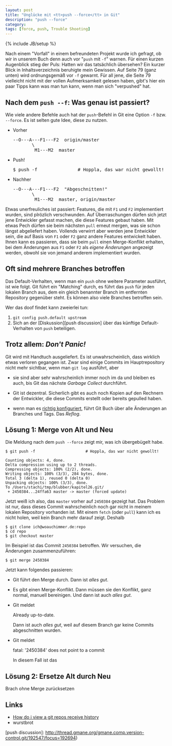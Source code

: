 ```yaml
---
layout: post
title: "Unglücke mit <tt>push --force</tt> in Git"
description: "push --force"
category:
tags: [force, push, Trouble Shooting]
---
```

{% include JB/setup %}

Nach einem "Vorfall" in einem befreundeten Projekt wurde ich gefragt, 
ob wir in unserem Buch denn auch vor "`push` mit `-f`" 
warnen. Für einen kurzen Augenblick stieg der Puls: Hatten wir das tatsächlich 
übersehen? Ein kurzer Blick in Inhaltsverzeichnis beruhigte mein Gewissen. 
Auf Seite 79 (ganz unten) wird ordnungsgemäß vor `-f` gewarnt.
Für all jene, die Seite 79 vielleicht nicht mit der vollen Aufmerksamkeit
gelesen haben, gibt's hier ein paar Tipps kann was man tun kann, wenn 
man sich "verpushed" hat.

Nach dem `push --f`: Was genau ist passiert?
-----------------------------

Wie viele andere Befehle auch hat der `push`-Befehl in Git eine Option `-f` 
bzw. `--force`. Es ist selten  gute Idee, diese zu nutzen. 

 * Vorher 
   <pre>
   --O---A---F1---F2  origin/master
          \
           M1---M2  master   
   </pre>
   
 * Push!
 
   <pre>$ push -f               # Hoppla, das war nicht gewollt!</pre>

 * Nachher 
   <pre>
   --O---A---F1---F2  "Abgeschnitten!"
          \
           M1---M2  master, origin/master   
   </pre>

Etwas unerfreuliches ist passiert: Features, die mit `F1` und `F2`
implementiert wurden, sind plrözlich verschwunden.
Auf Überraschungen dürfen sich jetzt jene Entwickler gefasst machen,
die diese Features gebaut haben. Mit etwas Pech dürfen sie beim nächsten 
`pull` erneut mergen, was sie schon längst abgeliefert haben.
Vollends verwirrt aber werden jene Entwickler sein,
die auf Basis von `F1` oder `F2` ganz andere Features entwickelt haben.
Ihnen kann es passieren, dass sie beim `pull` einen Merge-Konflikt 
erhalten, bei dem Änderungen aus `F1` oder `F2`
als *eigene Änderungen* angezeigt werden, obwohl
sie von jemand anderem implementiert wurden.

Oft sind mehrere Branches betroffen
-----------------------------------

Das Default-Verhalten, wenn man ein `push` ohne weitere Parameter
ausführt, ist wie folgt. Git führt ein "Matching" durch,
es führt das `push` für jeden lokalen Branch aus, 
dem ein gleich benannter Branch im entfernten Repository gegenüber steht.
Es können also viele Branches betroffen sein.

Wer das doof findet kann zweierlei tun: 

 1. `git config push.default upstream`
 2. Sich an der [Diskussion][push discussion]
    über das künftige Default-Verhalten von `push` beteiligen.

Trotz allem: *Don't Panic!* 
---------------------------

Git wird mit Handtuch ausgeliefert. Es ist unwahrscheinlich, 
dass wirklich etwas verloren gegangen ist.
Zwar sind einige Commits im Hauptrepository nicht mehr sichtbar,
wenn man `git log` ausführt, aber

 * sie sind aber sehr wahrscheinlich immer noch im da 
   und bleiben es auch, bis Git das nächste *Garbage Collect* durchführt.
   
 * Git ist dezentral. Sicherlich gibt es auch noch Kopien auf den Rechnern
   der Entwickler, die diese Commits erstellt oder bereits gepulled haben.
   
 * wenn man es [richtig konfiguriert](/2012/05/09/reflog-fuer-bare-repositorys-in-git-einrichten),
   führt Git Buch über alle Änderungen an Branches und
   Tags. Das *Reflog*.
   
Lösung 1: Merge von Alt und Neu
------------------------------- 

Die Meldung nach dem `push --force` zeigt mir, was ich übergebügelt habe.

	$ git push -f                      # Hoppla, das war nicht gewollt!
	
	Counting objects: 4, done.
	Delta compression using up to 2 threads.
	Compressing objects: 100% (2/2), done.
	Writing objects: 100% (3/3), 284 bytes, done.
	Total 3 (delta 1), reused 0 (delta 0)
	Unpacking objects: 100% (3/3), done.
	To /Users/stachi/tmp/blubber/kapitel26.git/
	 + 2450384...24ffa63 master -> master (forced update)

Jetzt weiß ich also, das `master` vorher auf `2450384` gezeigt hat.
Das Problem ist nur, dass dieses Commit wahrscheinlich noch gar nicht
in meinem lokalen Repository vorhanden ist. Mit einem `fetch` (oder
`pull`) kann ich es nicht holen, weil kein Branch mehr darauf zeigt.
Deshalb

	$ git clone ich@woauchimmer.de:repo
	$ cd repo
	$ git checkout master

Im Beispiel ist das Commit `2450384` betroffen. Wir versuchen, die
Änderungen zusammenzuführen:

	$ git merge 2450384
	
Jetzt kann folgendes passieren:

 * Git führt den Merge durch. Dann ist *alles gut*.
	
 * Es gibt einen Merge-Konflikt. Dann müssen sie den Konflikt, ganz normal,
   manuell bereinigen. Und dann ist auch *alles gut*.
	  
 * Git meldet
	
	Already up-to-date.
	  
   Dann ist auch *alles gut*, weil auf diesem Branch gar keine Commits
   abgeschnitten wurden.
	  
 * Git meldet

	fatal: '2450384' does not point to a commit
	
   In diesem Fall ist das 
   
 
Lösung 2: Ersetze Alt durch Neu
------------------------------- 
   
Brach ohne Merge zurücksetzen





Links
-----

 * [How do i view a git repos receive history][1]
 * wurstbrot
  
  [1]: http://stackoverflow.com/questions/3876206/how-do-i-view-a-git-repos-recieve-history "asfd"
  [2]: http://stackoverflow.com/questions/6140083/how-to-create-reflogs-information-in-an-existing-bare-repository
  [3]: http://sitaramc.github.com/concepts/reflog.html
  [4]: http://gitready.com/intermediate/2009/02/09/reflog-your-safety-net.html
  [5]: http://de.gitready.com/advanced/2009/01/17/restoring-lost-commits.html
  [push discussion]: http://thread.gmane.org/gmane.comp.version-control.git/192547/focus=192694)
